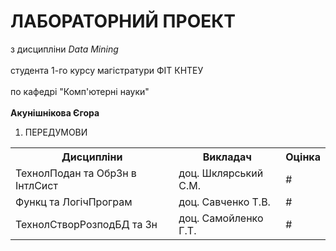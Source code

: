 <h1>ЛАБОРАТОРНИЙ ПРОЕКТ</h1>
<p>з дисципліни <i>Data Mining</i><br><br>
  студента 1-го курсу магістратури ФІТ КНТЕУ<br><br>
  по кафедрі "Комп'ютерні науки"<br><br>
  <b>Акунішнікова Єгора</b>
</p>
<ol>
  <li>ПЕРЕДУМОВИ</li>
</ol>
<table>
  <tr>
    <th>Дисципліни</th>
    <th>Викладач</th>
    <th>Оцінка</th>
  </tr>
  <tr>
    <td>ТехнолПодан та ОбрЗн в ІнтлСист</td>
    <td>доц. Шклярський С.М.</td>
    <td>#</td>
  </tr>
  <tr>
    <td>Функц та ЛогічПрограм</td>
    <td>доц. Савченко Т.В.</td>
    <td>#</td>
  </tr>
  <tr>
    <td>ТехнолСтворРозподБД та Зн</td>
    <td>доц. Самойленко Г.Т.</td>
    <td>#</td>
  </tr>
</table>
